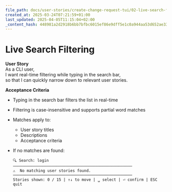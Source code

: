 ```yaml
---
file_path: docs/user-stories/create-change-request-tui/02-live-search-filtering.md
created_at: 2025-03-24T07:21:59+01:00
last_updated: 2025-04-05T11:15:04+02:00
_content_hash: 448981a2d2918b6bb7bfbc6015ef86e9dff5e1c0a944aa53d652ae3371ce40f2
---
```


# Live Search Filtering

**User Story**  
As a CLI user,  
I want real-time filtering while typing in the search bar,  
so that I can quickly narrow down to relevant user stories.

**Acceptance Criteria**
- Typing in the search bar filters the list in real-time
- Filtering is case-insensitive and supports partial word matches
- Matches apply to:
  - User story titles
  - Descriptions
  - Acceptance criteria
- If no matches are found:

    ```
	🔍 Search: login  
	────────────────────────────────────────────────────
	⚠️  No matching user stories found.
	────────────────────────────────────────────────────
	Stories shown: 0 / 15 | ↑↓ to move | ␣ select | ⏎ confirm | ESC quit
    ```
